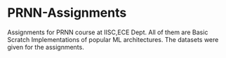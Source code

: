 # PRNN-Assignments
Assignments for PRNN course at IISC,ECE Dept.
All of them are Basic Scratch Implementations of popular ML architectures.
The datasets were given for the assignments.
